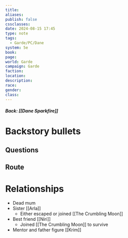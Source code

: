 ```yaml
---
title: 
aliases: 
publish: false
cssclasses: 
date: 2024-08-15 17:45
type: note
tags:
  - Garde/PC/Dane
system: 5e
book: 
page: 
world: Garde
campaign: Garde
faction: 
location: 
description: 
race: 
gender: 
class:
---
```

##### Back: [[Dane Sparkfire]]

# Backstory bullets


## Questions

## Route


# Relationships
- Dead mum
- Sister [[Arla]]
	- Either escaped or joined [[The Crumbling Moon]]
- Best friend [[Niri]]
	- Joined [[The Crumbling Moon]] to survive
- Mentor and father figure [[Krim]]


